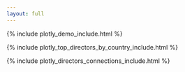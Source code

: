 ```yaml
---
layout: full
---
```


{% include plotly_demo_include.html %}

{% include plotly_top_directors_by_country_include.html %}

{% include plotly_directors_connections_include.html %}